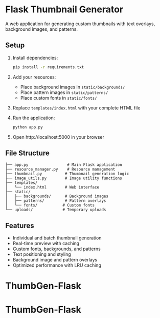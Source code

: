 # Flask Thumbnail Generator

A web application for generating custom thumbnails with text overlays, background images, and patterns.

## Setup

1. Install dependencies:
   ```bash
   pip install -r requirements.txt
   ```

2. Add your resources:
   - Place background images in `static/backgrounds/`
   - Place pattern images in `static/patterns/`
   - Place custom fonts in `static/fonts/`

3. Replace `templates/index.html` with your complete HTML file

4. Run the application:
   ```bash
   python app.py
   ```

5. Open http://localhost:5000 in your browser

## File Structure

```
├── app.py                 # Main Flask application
├── resource_manager.py    # Resource management
├── thumbnail.py          # Thumbnail generation logic
├── image_utils.py        # Image utility functions
├── templates/
│   └── index.html        # Web interface
├── static/
│   ├── backgrounds/      # Background images
│   ├── patterns/         # Pattern overlays
│   └── fonts/           # Custom fonts
└── uploads/             # Temporary uploads
```

## Features

- Individual and batch thumbnail generation
- Real-time preview with caching
- Custom fonts, backgrounds, and patterns
- Text positioning and styling
- Background image and pattern overlays
- Optimized performance with LRU caching
# ThumbGen-Flask
# ThumbGen-Flask
